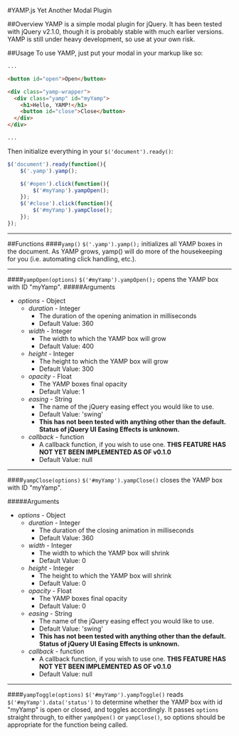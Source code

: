 #YAMP.js
Yet Another Modal Plugin

##Overview
YAMP is a simple modal plugin for jQuery. It has been tested with jQuery v2.1.0, though it is probably stable with much earlier versions. YAMP is still under heavy development, so use at your own risk.


##Usage
To use YAMP, just put your modal in your markup like so:
```html
...

<button id="open">Open</button>

<div class="yamp-wrapper">
  <div class="yamp" id="myYamp">
    <h1>Hello, YAMP!</h1>
    <button id="close">Close</button>
  </div>
</div>

...
```
Then initialize everything in your `$('document').ready()`:
```js
$('document').ready(function(){
	$('.yamp').yamp();

	$('#open').click(function(){
		$('#myYamp').yampOpen();
	});
	$('#close').click(function(){
		$('#myYamp').yampClose();
	});
});
```

---

##Functions
####`yamp()`
`$('.yamp').yamp();` initializes all YAMP boxes in the document.  As YAMP grows, yamp() will do more of the housekeeping for you (i.e. automating click handling, etc.).

---

####`yampOpen(options)`
`$('#myYamp').yampOpen();` opens the YAMP box with ID "myYamp".
#####Arguments
- _options_ - Object
  - _duration_ - Integer
    - The duration of the opening animation in milliseconds
    - Default Value: 360
  - _width_ - Integer
    - The width to which the YAMP box will grow
    - Default Value: 400
  - _height_ - Integer
    - The height to which the YAMP box will grow
    - Default Value: 300
  - _opacity_ - Float
    - The YAMP boxes final opacity
    - Default Value: 1
  - _easing_ - String
    - The name of the jQuery easing effect you would like to use.
    - Default Value: 'swing'
    - **This has not been tested with anything other than the default. Status of jQuery UI Easing Effects is unknown.**
  - _callback_ - function
    - A callback function, if you wish to use one. **THIS FEATURE HAS NOT YET BEEN IMPLEMENTED AS OF v0.1.0**
    - Default Value: null

---

####`yampClose(options)`
`$('#myYamp').yampClose()` closes the YAMP box with ID "myYamp".

#####Arguments
- _options_ - Object
  - _duration_ - Integer
    - The duration of the closing animation in milliseconds
    - Default Value: 360
  - _width_ - Integer
    - The width to which the YAMP box will shrink
    - Default Value: 0
  - _height_ - Integer
    - The height to which the YAMP box will shrink
    - Default Value: 0
  - _opacity_ - Float
    - The YAMP boxes final opacity
    - Default Value: 0
  - _easing_ - String
    - The name of the jQuery easing effect you would like to use.
    - Default Value: 'swing'
    - **This has not been tested with anything other than the default. Status of jQuery UI Easing Effects is unknown.**
  - _callback_ - function
    - A callback function, if you wish to use one. **THIS FEATURE HAS NOT YET BEEN IMPLEMENTED AS OF v0.1.0**
    - Default Value: null

---

####`yampToggle(options)`
`$('#myYamp').yampToggle()` reads `$('#myYamp').data('status')` to determine whether the YAMP box with id "myYamp" is open or closed, and toggles accordingly. It passes `options` straight through, to either `yampOpen()` or `yampClose()`, so options should be appropriate for the function being called.